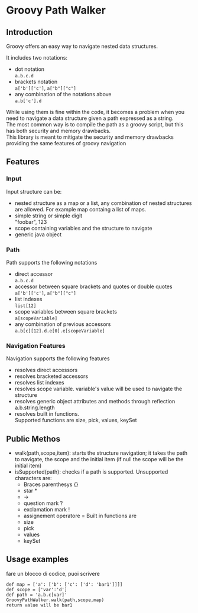 # Groovy Path Walker  
## Introduction  
Groovy offers an easy way to navigate nested data structures.

It includes two notations:
- dot notation  
  `a.b.c.d`  
- brackets notation  
  `a['b']['c']`, `a["b"]["c"]`  
- any combination of the notations above  
  `a.b['c'].d`

While using them is fine within the code, it becomes a problem when you need to navigate a data structure given a path expressed as a string.  
The most common way is to compile the path as a groovy script, but this has both security and memory drawbacks.  
This library is meant to mitigate the security and memory drawbacks providing the same features of groovy navigation
  
## Features  
### Input  
Input structure can be:
  - nested structure as a map or a list, any combination of nested structures are allowed. For example map containg a list of maps.
  - simple string or simple digit  
    "foobar", 123
  - scope containing variables and the structure to navigate
  - generic java object
### Path  
Path supports the following notations
  - direct accessor  
    `a.b.c.d`
  - accessor between square brackets and quotes or double quotes  
    `a['b']['c']`, `a["b"]["c"]`  
  - list indexes  
    `list[12]`
  - scope variables between square brackets  
    `a[scopeVariable]`
  - any combination of previous accessors  
    `a.b[c][12].d.e[0].e[scopeVariable]`
  
### Navigation Features  
Navigation supports the following features  
  - resolves direct accessors
  - resolves bracketed accessors
  - resolves list indexes
  - resolves scope variable. variable's value will be used to navigate the structure
  - resolves generic object attributes and methods through reflection  
    a.b.string.length
  - resolves built in functions.  
    Supported functions are size, pick, values, keySet

## Public Methos  
  - walk(path,scope,item): starts the structure navigation; it takes the path to navigate, the scope and the initial item (if null the scope will be the initial item)  
  - isSupported(path): checks if a path is supported.
    Unsupported characters are:
      - Braces parenthesys {}
      - star * 
      - ->
      - question mark ?
      - exclamation mark !
      - assignement operatore =
    Built in functions are
    - size
    - pick
    - values
    - keySet

## Usage examples  
   fare un blocco di codice, puoi scrivere
  ```
  def map = ['a': ['b': ['c': ['d': 'bar1']]]]  
  def scope = ['var':'d']  
  def path = 'a.b.c[var]'
  GroovyPathWalker.walk(path,scope,map)  
  return value will be bar1   
  ``` 
       
